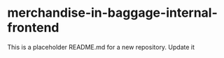 
# merchandise-in-baggage-internal-frontend

This is a placeholder README.md for a new repository. Update it

